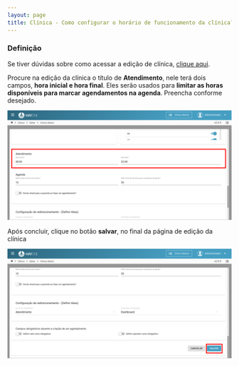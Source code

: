 ```yaml
---
layout: page
title: Clínica - Como configurar o horário de funcionamento da clínica?
---
```


### Definição

Se tiver dúvidas sobre como acessar a edição de clínica, [clique aqui](/pages/clinica/editar-clinica).

Procure na edição da clínica o título de **Atendimento**, nele terá dois campos, **hora inicial e hora final**. Eles serão usados para **limitar as horas disponíveis para marcar agendamentos na agenda**. Preencha conforme desejado.

<p align="center">
  <img alt="lista de clínicas" src="/pages/clinica/como-configurar-horario-funcionamento/atendimento_hora.png" width="800">
</p>

Após concluir, clique no botão **salvar**, no final da página de edição da clínica

<p align="center">
  <img alt="Tipos de agendamento" src="/pages/clinica/como-configurar-horario-funcionamento/salvar_edicao_clinica.png" width="800">
</p>